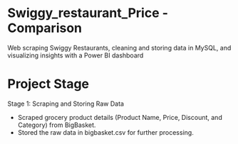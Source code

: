 # Swiggy_restaurant_Price  -  Comparison

Web scraping Swiggy Restaurants, cleaning and storing data in MySQL, and visualizing insights with a Power BI dashboard

# Project Stage

Stage 1: Scraping and Storing Raw Data

- Scraped grocery product details (Product Name, Price, Discount, and Category) from BigBasket.
- Stored the raw data in bigbasket.csv for further processing.
